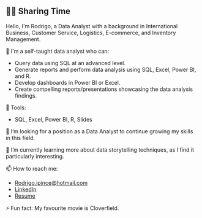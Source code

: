 ## 😶‍🌫️ Sharing Time

Hello, I'm Rodrigo, a Data Analyst with a background in International Business, Customer Service, Logistics, E-commerce, and Inventory Management.

🫡  I'm a self-taught data analyst who can:

- Query data using SQL at an advanced level.
- Generate reports and perform data analysis using SQL, Excel, Power BI, and R.
- Develop dashboards in Power BI or Excel.
- Create compelling reports/presentations showcasing the data analysis findings.


🔨  Tools:


- SQL, Excel, Power BI, R, Slides



🔭  I’m looking for a position as a Data Analyst to continue growing my skills in this field.

🌱  I’m currently learning more about data storytelling techniques, as I find it particularly interesting.

📫  How to reach me: 
- Rodrigo.ipince@hotmail.com
- [LinkedIn](https://www.linkedin.com/in/rodrigo-ipince/)
- [Resume](https://github.com/user-attachments/files/21357087/CV.-.ENG.-.Rodrigo.Ipince.Ramirez.pdf)

⚡ Fun fact: My favourite movie is Cloverfield.

<!--
**Memesls/Memesls** is a ✨ _special_ ✨ repository because its `README.md` (this file) appears on your GitHub profile.

Here are some ideas to get you started:

- 🔭 I’m currently working on ...
- 🌱 I’m currently learning ...
- 👯 I’m looking to collaborate on ...
- 🤔 I’m looking for help with ...
- 💬 Ask me about ...
- 📫 How to reach me: ...
- 😄 Pronouns: ...
- ⚡ Fun fact: ...
-->
